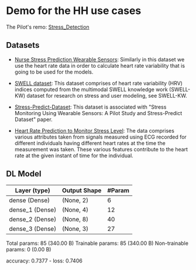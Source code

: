 # Demo for the HH use cases

The Pilot's remo: [Stress_Detection](https://github.com/StamatisOrfanos/Stress_Detection?tab=readme-ov-file)

## Datasets

- [Nurse Stress Prediction Wearable Sensors](https://www.kaggle.com/datasets/priyankraval/nurse-stress-prediction-wearable-sensors): Similarly in this dataset we use the heart rate data in order to calculate heart rate variability that is going to be used for the models.

- [SWELL dataset](https://www.kaggle.com/datasets/qiriro/swell-heart-rate-variability-hrv): This dataset comprises of heart rate variability (HRV) indices computed from the multimodal SWELL knowledge work (SWELL-KW) dataset for research on stress and user modeling, see SWELL-KW.

- [Stress-Predict-Dataset](https://github.com/italha-d/Stress-Predict-Dataset): This dataset is associated with "Stress Monitoring Using Wearable Sensors: A Pilot Study and Stress-Predict Dataset" paper.

- [Heart Rate Prediction to Monitor Stress Level](https://www.kaggle.com/datasets/vinayakshanawad/heart-rate-prediction-to-monitor-stress-level): The data comprises various attributes taken from signals measured using ECG recorded for different individuals having different heart rates at the time the measurement was taken. These various features contribute to the heart rate at the given instant of time for the individual.

## DL Model


| Layer (type) | Output Shape | #Param |
|---------|--------------|---------------|
| dense (Dense)          | (None, 2)        |       6 |
| dense_1 (Dense)        | (None, 4)        |      12 |
| dense_2 (Dense)        | (None, 8)        |      40 |
| dense_3 (Dense)        | (None, 3)        |      27 |

 Total params: 85 (340.00 B)
 Trainable params: 85 (340.00 B)
 Non-trainable params: 0 (0.00 B)

 accuracy: 0.7377 - loss: 0.7406